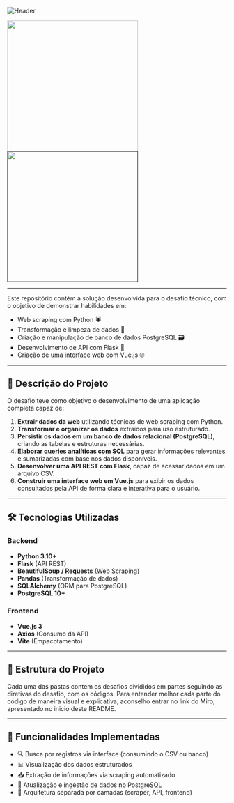 ![Header](https://github.com/user-attachments/assets/0e5667fd-0729-45f2-9cb2-c264dcbc0489)

<a href="https://miro.com/app/board/uXjVIOQp9eM=/?share_link_id=792001140927">
   <img src="https://github.com/user-attachments/assets/d260dd3d-941f-4662-83e6-09d29804a40e" width="300" >
</a>



<a href="">
   <img src="https://github.com/user-attachments/assets/8038ac21-fdf6-4516-b28c-0191b1993a8e" width="300" >
</a>


---
Este repositório contém a solução desenvolvida para o desafio técnico, com o objetivo de demonstrar habilidades em:

- Web scraping com Python 🕷️  
- Transformação e limpeza de dados 🧹  
- Criação e manipulação de banco de dados PostgreSQL 🗃️  
- Desenvolvimento de API com Flask 🔌  
- Criação de uma interface web com Vue.js 🌐  

---

## 🧩 Descrição do Projeto

O desafio teve como objetivo o desenvolvimento de uma aplicação completa capaz de:

1. **Extrair dados da web** utilizando técnicas de web scraping com Python.
2. **Transformar e organizar os dados** extraídos para uso estruturado.
3. **Persistir os dados em um banco de dados relacional (PostgreSQL)**, criando as tabelas e estruturas necessárias.
4. **Elaborar queries analíticas com SQL** para gerar informações relevantes e sumarizadas com base nos dados disponíveis.
5. **Desenvolver uma API REST com Flask**, capaz de acessar dados em um arquivo CSV.
6. **Construir uma interface web em Vue.js** para exibir os dados consultados pela API de forma clara e interativa para o usuário.

---

## 🛠️ Tecnologias Utilizadas

### Backend
- **Python 3.10+**
- **Flask** (API REST)
- **BeautifulSoup / Requests** (Web Scraping)
- **Pandas** (Transformação de dados)
- **SQLAlchemy** (ORM para PostgreSQL)
- **PostgreSQL 10+**

### Frontend
- **Vue.js 3**
- **Axios** (Consumo da API)
- **Vite** (Empacotamento)

---

## 📁 Estrutura do Projeto

Cada uma das pastas contem os desafios divididos em partes seguindo as diretivas do desafio, com os códigos.
Para entender melhor cada parte do código de maneira visual e explicativa, aconselho entrar no link do Miro, apresentado no inicio deste README.

---

<!---## 🚀 Como Executar o Projeto

### 1. Clonar o repositório
```bash
git clone https://github.com/seu-usuario/desafio-nivelamento.git
cd desafio-nivelamento
```

### 2. Instalar dependências do backend
```bash
cd backend
python -m venv venv
source venv/bin/activate  # ou venv\Scripts\activate no Windows
pip install -r requirements.txt
```

### 3. Iniciar a API Flask
```bash
python app.py
```

### 3. Rodar o frontend
```bash
cd ../frontend
npm install
npm run dev
```

--->

## 🔎 Funcionalidades Implementadas

- 🔍 Busca por registros via interface (consumindo o CSV ou banco)
- 📊 Visualização dos dados estruturados
- 📥 Extração de informações via scraping automatizado
- 🔄 Atualização e ingestão de dados no PostgreSQL
- 🔐 Arquitetura separada por camadas (scraper, API, frontend)

